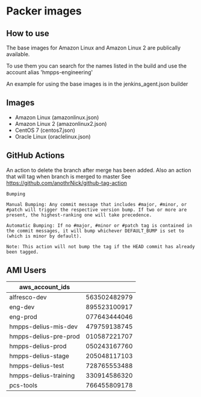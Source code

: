 # Packer images

## How to use

The base images for Amazon Linux and Amazon Linux 2 are publically available.

To use them you can search for the names listed in the build and use the account alias 'hmpps-engineering'

An example for using the base images is in the jenkins_agent.json builder

## Images

* Amazon Linux (amazonlinux.json)
* Amazon Linux 2 (amazonlinux2.json)
* CentOS 7 (centos7.json)
* Oracle Linux (oraclelinux.json)

## GitHub Actions

An action to delete the branch after merge has been added.
Also an action that will tag when branch is merged to master
See https://github.com/anothrNick/github-tag-action

```
Bumping

Manual Bumping: Any commit message that includes #major, #minor, or #patch will trigger the respective version bump. If two or more are present, the highest-ranking one will take precedence.

Automatic Bumping: If no #major, #minor or #patch tag is contained in the commit messages, it will bump whichever DEFAULT_BUMP is set to (which is minor by default).

Note: This action will not bump the tag if the HEAD commit has already been tagged.
```

## AMI Users

| aws_account_ids             |              |
|-----------------------------|--------------|
| alfresco-dev                | 563502482979 |
| eng-dev                     | 895523100917 |
| eng-prod                    | 077643444046 |
| hmpps-delius-mis-dev        | 479759138745 |
| hmpps-delius-pre-prod       | 010587221707 |
| hmpps-delius-prod           | 050243167760 |
| hmpps-delius-stage          | 205048117103 |
| hmpps-delius-test           | 728765553488 |
| hmpps-delius-training       | 330914586320 |
| pcs-tools                   | 766455809178 |
